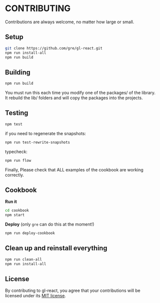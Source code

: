 # CONTRIBUTING

Contributions are always welcome, no matter how large or small.

## Setup

```sh
git clone https://github.com/gre/gl-react.git
npm run install-all
npm run build
```

## Building

```sh
npm run build
```

You must run this each time you modify one of the packages/ of the library.
It rebuild the lib/ folders and will copy the packages into the projects.

## Testing

```sh
npm test
```

if you need to regenerate the snapshots:

```sh
npm run test-rewrite-snapshots
```

typecheck:

```sh
npm run flow
```

Finally, Please check that ALL examples of the cookbook are working correctly.

## Cookbook

**Run it**

```sh
cd cookbook
npm start
```

**Deploy** (only `gre` can do this at the moment!)

```sh
npm run deploy-cookbook
```

## Clean up and reinstall everything

```sh
npm run clean-all
npm run install-all
```

## License

By contributing to gl-react, you agree that your contributions will be licensed
under its [MIT license](LICENSE).
